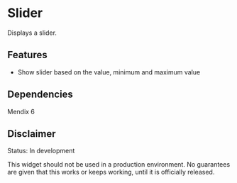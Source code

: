 # Slider
Displays a slider.

## Features
* Show slider based on the value, minimum and maximum value

## Dependencies
Mendix 6

## Disclaimer
Status: In development

This widget should not be used in a production environment.
No guarantees are given that this works or keeps working, until it is officially released.
